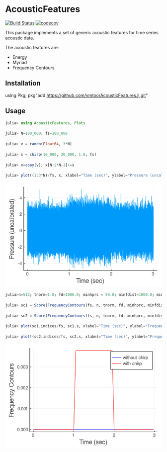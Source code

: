 # AcousticFeatures
[![Build Status](https://travis-ci.org/ymtoo/AcousticFeatures.jl.svg?branch=master)](https://travis-ci.org/ymtoo/AcousticFeatures.jl)
[![codecov](https://codecov.io/gh/ymtoo/AcousticFeatures.jl/branch/master/graph/badge.svg)](https://codecov.io/gh/ymtoo/AcousticFeatures.jl)

This package implements a set of generic acoustic features for time series acoustic data.

The acoustic features are:
- Energy
- Myriad
- Frequency Contours

## Installation
using Pkg; pkg"add https://github.com/ymtoo/AcousticFeatures.jl.git"

## Usage
```julia
julia> using AcousticFeatures, Plots

julia> N=100_000; fs=100_000

julia> v = randn(Float64, 3*N)

julia> s = chirp(10_000, 30_000, 1.0, fs)

julia> x=copy(v); x[N:2*N-1]+=s

julia> plot((1:3*N)/fs, x, xlabel="Time (sec)", ylabel="Pressure (uncalibrated)", legend=false, thickness_scaling=1.5, dpi=150)
```
![window](timeseries.png)
```julia
julia>n=512; tnorm=1.0; fd=1000.0; minhprc = 99.0; minfdist=1000.0; mintlen=0.05; winlen=10_000; noverlap=5_000

julia> sc1 = Score(FrequencyContours(fs, n, tnorm, fd, minhprc, minfdist, mintlen), v, winlen=winlen, noverlap=noverlap)

julia> sc2 = Score(FrequencyContours(fs, n, tnorm, fd, minhprc, minfdist, mintlen), x, winlen=winlen, noverlap=noverlap)

julia> plot(sc1.indices/fs, sc1.s, xlabel="Time (sec)", ylabel="Frequency Contours", label="without chirp", color=:blue, thickness_scaling=1.5, dpi=150)

julia> plot!(sc2.indices/fs, sc2.s, xlabel="Time (sec)", ylabel="Frequency Contours", label="with chirp", color=:red, thickness_scaling=1.5, dpi=150)
```
![window](frequencycontours.png)
